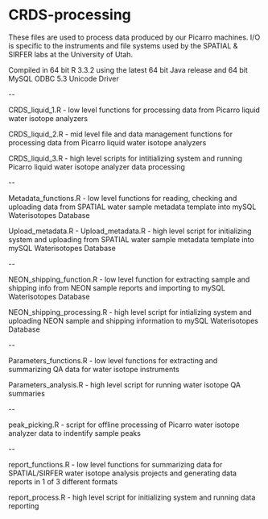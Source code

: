 CRDS-processing
===============
These files are used to process data produced by our Picarro machines. I/O is specific to the instruments and file systems used by the SPATIAL & SIRFER labs at the University of Utah.

Compiled in 64 bit R 3.3.2 using the latest 64 bit Java release and 64 bit MySQL ODBC 5.3 Unicode Driver

--

CRDS_liquid_1.R - low level functions for processing data from Picarro liquid water isotope analyzers

CRDS_liquid_2.R - mid level file and data management functions for processing data from Picarro liquid water isotope analyzers

CRDS_liquid_3.R - high level scripts for intitializing system and running Picarro liquid water isotope analyzer data processing 

--

Metadata_functions.R - low level functions for reading, checking and uploading data from SPATIAL water sample metadata template into mySQL Waterisotopes Database

Upload_metadata.R - Upload_metadata.R - high level script for initializing system and uploading from SPATIAL water sample metadata template into mySQL Waterisotopes Database

--

NEON_shipping_function.R - low level function for extracting sample and shipping info from NEON sample reports and importing to mySQL Waterisotopes Database

NEON_shipping_processing.R - high level script for intializing system and uploading NEON sample and shipping information to mySQL Waterisotopes Database

--

Parameters_functions.R - low level functions for extracting and summarizing QA data for water isotope instruments

Parameters_analysis.R - high level script for running water isotope QA summaries

--

peak_picking.R - script for offline processing of Picarro water isotope analyzer data to indentify sample peaks

--

report_functions.R - low level functions for summarizing data for SPATIAL/SIRFER water isotope analysis projects and generating data reports in 1 of 3 different formats

report_process.R - high level script for initializing system and running data reporting
